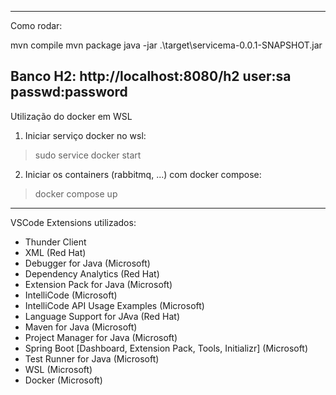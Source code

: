 ----------
Como rodar:

mvn compile
mvn package
java -jar .\target\servicema-0.0.1-SNAPSHOT.jar

Banco H2: http://localhost:8080/h2
user:sa
passwd:password
-------------------------------
Utilização do docker em WSL

1. Iniciar serviço docker no wsl:
> sudo service docker start

2. Iniciar os containers (rabbitmq, ...) com docker compose:
> docker compose up

------------------------
VSCode Extensions utilizados:

* Thunder Client
* XML (Red Hat)
* Debugger for Java (Microsoft)
* Dependency Analytics (Red Hat)
* Extension Pack for Java (Microsoft)
* IntelliCode (Microsoft)
* IntelliCode API Usage Examples (Microsoft)
* Language Support for JAva (Red Hat)
* Maven for Java (Microsoft)
* Project Manager for Java (Microsoft)
* Spring Boot [Dashboard, Extension Pack, Tools, Initializr] (Microsoft)
* Test Runner for Java (Microsoft)
* WSL (Microsoft)
* Docker (Microsoft)